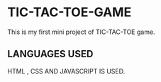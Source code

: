 # TIC-TAC-TOE-GAME
This is my first mini project of TIC-TAC-TOE game.
## LANGUAGES USED 
HTML , CSS AND JAVASCRIPT IS USED.


